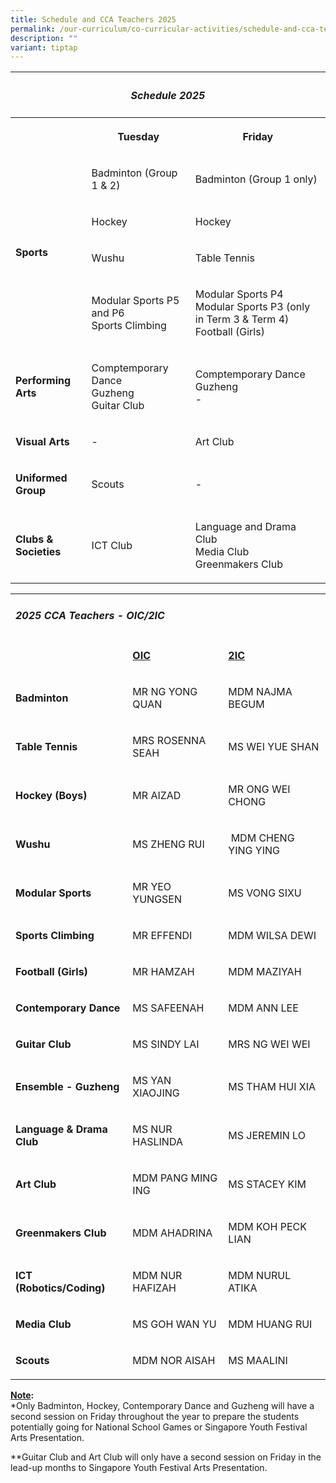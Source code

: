 ```yaml
---
title: Schedule and CCA Teachers 2025
permalink: /our-curriculum/co-curricular-activities/schedule-and-cca-teachers-2025/
description: ""
variant: tiptap
---
```

<table style="minWidth: 75px">
<colgroup>
<col>
<col>
<col>
</colgroup>
<tbody>
<tr>
<th rowspan="1" colspan="3">
<h4><strong><em>Schedule 2025</em></strong></h4>
</th>
</tr>
<tr>
<th rowspan="1" colspan="1">
<p></p>
</th>
<th rowspan="1" colspan="1">
<p>Tuesday</p>
</th>
<th rowspan="1" colspan="1">
<p>Friday</p>
</th>
</tr>
<tr>
<td rowspan="4" colspan="1">
<p><strong>Sports</strong>
</p>
</td>
<td rowspan="1" colspan="1">
<p>Badminton (Group 1 &amp; 2)</p>
</td>
<td rowspan="1" colspan="1">
<p>Badminton (Group 1 only)</p>
</td>
</tr>
<tr>
<td rowspan="1" colspan="1">
<p>Hockey</p>
</td>
<td rowspan="1" colspan="1">
<p>Hockey</p>
</td>
</tr>
<tr>
<td rowspan="1" colspan="1">
<p>Wushu</p>
</td>
<td rowspan="1" colspan="1">
<p>Table Tennis</p>
</td>
</tr>
<tr>
<td rowspan="1" colspan="1">
<p>Modular Sports P5 and P6
<br>Sports Climbing</p>
</td>
<td rowspan="1" colspan="1">
<p>Modular Sports P4
<br>Modular Sports P3 (only in Term 3 &amp; Term 4)
<br>Football (Girls)</p>
</td>
</tr>
<tr>
<td rowspan="1" colspan="1">
<p><strong>Performing Arts</strong>
</p>
</td>
<td rowspan="1" colspan="1">
<p>Comptemporary Dance
<br>Guzheng
<br>Guitar Club</p>
</td>
<td rowspan="1" colspan="1">
<p>Comptemporary Dance
<br>Guzheng
<br>-</p>
</td>
</tr>
<tr>
<td rowspan="1" colspan="1">
<p><strong>Visual Arts</strong>
</p>
</td>
<td rowspan="1" colspan="1">
<p>-</p>
</td>
<td rowspan="1" colspan="1">
<p>Art Club</p>
</td>
</tr>
<tr>
<td rowspan="1" colspan="1">
<p><strong>Uniformed Group</strong>
</p>
</td>
<td rowspan="1" colspan="1">
<p>Scouts</p>
</td>
<td rowspan="1" colspan="1">
<p>-</p>
</td>
</tr>
<tr>
<td rowspan="1" colspan="1">
<p><strong>Clubs &amp; Societies</strong>
</p>
</td>
<td rowspan="1" colspan="1">
<p>ICT Club</p>
</td>
<td rowspan="1" colspan="1">
<p>Language and Drama Club
<br>Media Club
<br>Greenmakers Club</p>
</td>
</tr>
</tbody>
</table>
<table style="minWidth: 75px">
<colgroup>
<col>
<col>
<col>
</colgroup>
<tbody>
<tr>
<td rowspan="1" colspan="3">
<h4><strong><em>2025 CCA Teachers - OIC/2IC</em></strong></h4>
</td>
</tr>
<tr>
<td rowspan="1" colspan="1">
<p>&nbsp;</p>
</td>
<td rowspan="1" colspan="1">
<p><strong><u>OIC</u></strong>
</p>
</td>
<td rowspan="1" colspan="1">
<p><strong><u>2IC</u></strong>
</p>
</td>
</tr>
<tr>
<td rowspan="1" colspan="1">
<p><strong>Badminton</strong>
</p>
</td>
<td rowspan="1" colspan="1">
<p>MR NG YONG QUAN</p>
</td>
<td rowspan="1" colspan="1">
<p>MDM NAJMA BEGUM</p>
</td>
</tr>
<tr>
<td rowspan="1" colspan="1">
<p><strong>Table Tennis</strong>
</p>
</td>
<td rowspan="1" colspan="1">
<p>MRS ROSENNA SEAH</p>
</td>
<td rowspan="1" colspan="1">
<p>MS WEI YUE SHAN</p>
</td>
</tr>
<tr>
<td rowspan="1" colspan="1">
<p><strong>Hockey (Boys)</strong>
</p>
</td>
<td rowspan="1" colspan="1">
<p>MR AIZAD</p>
</td>
<td rowspan="1" colspan="1">
<p>MR ONG WEI CHONG</p>
</td>
</tr>
<tr>
<td rowspan="1" colspan="1">
<p><strong>Wushu</strong>
</p>
</td>
<td rowspan="1" colspan="1">
<p>MS ZHENG RUI</p>
</td>
<td rowspan="1" colspan="1">
<p>&nbsp;MDM CHENG YING YING</p>
</td>
</tr>
<tr>
<td rowspan="1" colspan="1">
<p><strong>Modular Sports</strong>
</p>
</td>
<td rowspan="1" colspan="1">
<p>MR YEO YUNGSEN</p>
</td>
<td rowspan="1" colspan="1">
<p>MS VONG SIXU</p>
</td>
</tr>
<tr>
<td rowspan="1" colspan="1">
<p><strong>Sports Climbing</strong>
</p>
</td>
<td rowspan="1" colspan="1">
<p>MR EFFENDI</p>
</td>
<td rowspan="1" colspan="1">
<p>MDM WILSA DEWI</p>
</td>
</tr>
<tr>
<td rowspan="1" colspan="1">
<p><strong>Football (Girls)</strong>
</p>
</td>
<td rowspan="1" colspan="1">
<p>MR HAMZAH</p>
</td>
<td rowspan="1" colspan="1">
<p>MDM MAZIYAH</p>
</td>
</tr>
<tr>
<td rowspan="1" colspan="1">
<p><strong>Contemporary Dance</strong>
</p>
</td>
<td rowspan="1" colspan="1">
<p>MS SAFEENAH</p>
</td>
<td rowspan="1" colspan="1">
<p>MDM ANN LEE</p>
</td>
</tr>
<tr>
<td rowspan="1" colspan="1">
<p><strong>Guitar Club</strong>
</p>
</td>
<td rowspan="1" colspan="1">
<p>MS SINDY LAI</p>
</td>
<td rowspan="1" colspan="1">
<p>MRS NG WEI WEI</p>
</td>
</tr>
<tr>
<td rowspan="1" colspan="1">
<p><strong>Ensemble - Guzheng</strong>
</p>
</td>
<td rowspan="1" colspan="1">
<p>MS YAN XIAOJING</p>
</td>
<td rowspan="1" colspan="1">
<p>MS THAM HUI XIA</p>
</td>
</tr>
<tr>
<td rowspan="1" colspan="1">
<p><strong>Language &amp; Drama Club</strong>
</p>
</td>
<td rowspan="1" colspan="1">
<p>MS NUR HASLINDA</p>
</td>
<td rowspan="1" colspan="1">
<p>MS JEREMIN LO</p>
</td>
</tr>
<tr>
<td rowspan="1" colspan="1">
<p><strong>Art Club</strong>
</p>
</td>
<td rowspan="1" colspan="1">
<p>MDM PANG MING ING</p>
</td>
<td rowspan="1" colspan="1">
<p>MS STACEY KIM</p>
</td>
</tr>
<tr>
<td rowspan="1" colspan="1">
<p><strong>Greenmakers Club</strong>
</p>
</td>
<td rowspan="1" colspan="1">
<p>MDM AHADRINA</p>
</td>
<td rowspan="1" colspan="1">
<p>MDM KOH PECK LIAN</p>
</td>
</tr>
<tr>
<td rowspan="1" colspan="1">
<p><strong>ICT (Robotics/Coding)</strong>
</p>
</td>
<td rowspan="1" colspan="1">
<p>MDM NUR HAFIZAH</p>
</td>
<td rowspan="1" colspan="1">
<p>MDM NURUL ATIKA</p>
</td>
</tr>
<tr>
<td rowspan="1" colspan="1">
<p><strong>Media Club</strong>
</p>
</td>
<td rowspan="1" colspan="1">
<p>MS GOH WAN YU</p>
</td>
<td rowspan="1" colspan="1">
<p>MDM HUANG RUI</p>
</td>
</tr>
<tr>
<td rowspan="1" colspan="1">
<p><strong>Scouts</strong>
</p>
</td>
<td rowspan="1" colspan="1">
<p>MDM NOR AISAH</p>
</td>
<td rowspan="1" colspan="1">
<p>MS MAALINI</p>
</td>
</tr>
</tbody>
</table>
<p><strong><u>Note</u>:</strong>
<br>*Only Badminton, Hockey, Contemporary Dance and Guzheng will have a second
session on Friday throughout the year to prepare the students potentially
going for National School Games or Singapore Youth Festival Arts Presentation.</p>
<p>**Guitar Club and Art Club will only have a second session on Friday in
the lead-up months to Singapore Youth Festival Arts Presentation.</p>